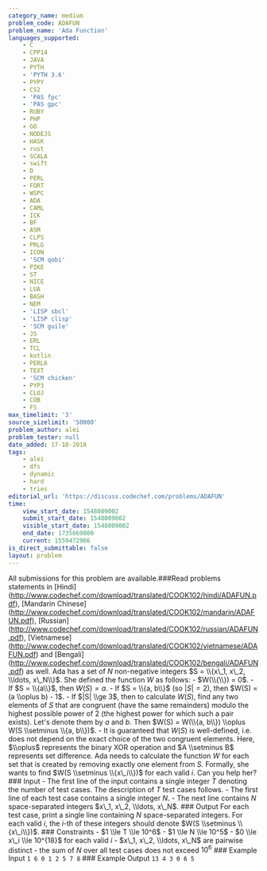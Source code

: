 ```yaml
---
category_name: medium
problem_code: ADAFUN
problem_name: 'Ada Function'
languages_supported:
    - C
    - CPP14
    - JAVA
    - PYTH
    - 'PYTH 3.6'
    - PYPY
    - CS2
    - 'PAS fpc'
    - 'PAS gpc'
    - RUBY
    - PHP
    - GO
    - NODEJS
    - HASK
    - rust
    - SCALA
    - swift
    - D
    - PERL
    - FORT
    - WSPC
    - ADA
    - CAML
    - ICK
    - BF
    - ASM
    - CLPS
    - PRLG
    - ICON
    - 'SCM qobi'
    - PIKE
    - ST
    - NICE
    - LUA
    - BASH
    - NEM
    - 'LISP sbcl'
    - 'LISP clisp'
    - 'SCM guile'
    - JS
    - ERL
    - TCL
    - kotlin
    - PERL6
    - TEXT
    - 'SCM chicken'
    - PYP3
    - CLOJ
    - COB
    - FS
max_timelimit: '3'
source_sizelimit: '50000'
problem_author: alei
problem_tester: null
date_added: 17-10-2018
tags:
    - alei
    - dfs
    - dynamic
    - hard
    - tries
editorial_url: 'https://discuss.codechef.com/problems/ADAFUN'
time:
    view_start_date: 1548009002
    submit_start_date: 1548009002
    visible_start_date: 1548009002
    end_date: 1735669800
    current: 1559472966
is_direct_submittable: false
layout: problem
---
```

All submissions for this problem are available.\###Read problems statements in \[Hindi\](http://www.codechef.com/download/translated/COOK102/hindi/ADAFUN.pdf), \[Mandarin Chinese\](http://www.codechef.com/download/translated/COOK102/mandarin/ADAFUN.pdf), \[Russian\](http://www.codechef.com/download/translated/COOK102/russian/ADAFUN.pdf), \[Vietnamese\](http://www.codechef.com/download/translated/COOK102/vietnamese/ADAFUN.pdf) and \[Bengali\](http://www.codechef.com/download/translated/COOK102/bengali/ADAFUN.pdf) as well. Ada has a set of $N$ non-negative integers $S = \\{x\_1, x\_2, \\ldots, x\_N\\}$. She defined the function $W$ as follows: - $W(\\{\\}) = 0$. - If $S = \\{a\\}$, then $W(S) = a$. - If $S = \\{a, b\\}$ (so $|S| = 2$), then $W(S) = (a \\oplus b) - 1$. - If $|S| \\ge 3$, then to calculate $W(S)$, find any two elements of $S$ that are congruent (have the same remainders) modulo the highest possible power of $2$ (the highest power for which such a pair exists). Let's denote them by $a$ and $b$. Then $W(S) = W(\\{a, b\\}) \\oplus W(S \\setminus \\{a, b\\})$. - It is guaranteed that $W(S)$ is well-defined, i.e. does not depend on the exact choice of the two congruent elements. Here, $\\oplus$ represents the binary XOR operation and $A \\setminus B$ represents set difference. Ada needs to calculate the function $W$ for each set that is created by removing exactly one element from $S$. Formally, she wants to find $W(S \\setminus \\{x\_i\\})$ for each valid $i$. Can you help her? ### Input - The first line of the input contains a single integer $T$ denoting the number of test cases. The description of $T$ test cases follows. - The first line of each test case contains a single integer $N$. - The next line contains $N$ space-separated integers $x\_1, x\_2, \\ldots, x\_N$. ### Output For each test case, print a single line containing $N$ space-separated integers. For each valid $i$, the $i$-th of these integers should denote $W(S \\setminus \\{x\_i\\})$. ### Constraints - $1 \\le T \\le 10^6$ - $1 \\le N \\le 10^5$ - $0 \\le x\_i \\le 10^{18}$ for each valid $i$ - $x\_1, x\_2, \\ldots, x\_N$ are pairwise distinct - the sum of $N$ over all test cases does not exceed $10^6$ ### Example Input ``` 1 6 0 1 2 5 7 8 ``` ### Example Output ``` 13 4 3 0 6 5 ```
